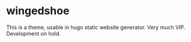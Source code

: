 # wingedshoe
This is a theme, usable in hugo static website generator.
Very much VIP. Development on hold.
